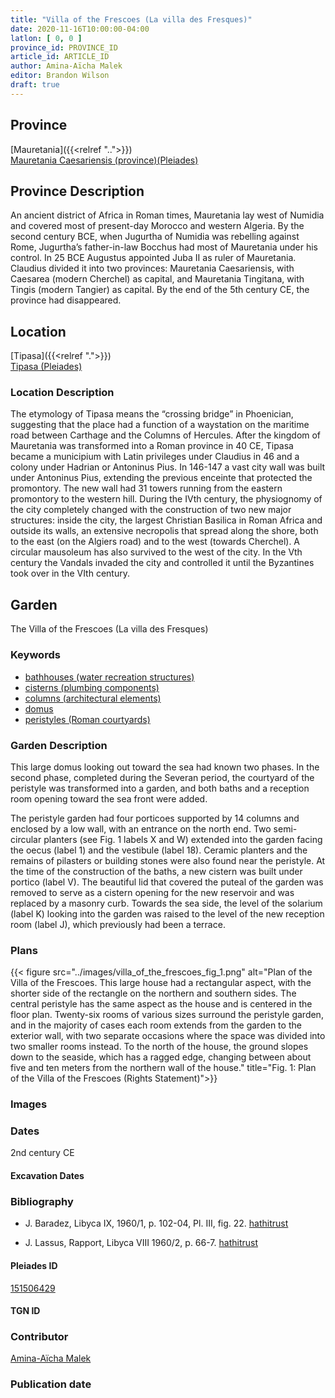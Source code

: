 ```yaml
---
title: "Villa of the Frescoes (La villa des Fresques)"
date: 2020-11-16T10:00:00-04:00
latlon: [ 0, 0 ]
province_id: PROVINCE_ID
article_id: ARTICLE_ID
author: Amina-Aïcha Malek
editor: Brandon Wilson
draft: true
---
```


## Province

[Mauretania]({{<relref "..">}}) \
[Mauretania Caesariensis (province)(Pleiades)](https://pleiades.stoa.org/places/981532)

## Province Description

An ancient district of Africa in Roman times, Mauretania lay west of Numidia and covered most of present-day Morocco and western Algeria. By the second century BCE, when Jugurtha of Numidia was rebelling against Rome, Jugurtha’s father-in-law Bocchus had most of Mauretania under his control. In 25 BCE Augustus appointed Juba II as ruler of Mauretania. Claudius divided it into two provinces: Mauretania Caesariensis, with Caesarea (modern Cherchel) as capital, and Mauretania Tingitana, with Tingis (modern Tangier) as capital. By the end of the 5th century CE, the province had disappeared.

## Location

[Tipasa]({{<relref ".">}}) \
[Tipasa (Pleiades)](https://pleiades.stoa.org/places/295363)

### Location Description

The etymology of Tipasa means the “crossing bridge” in Phoenician, suggesting that the place had a function of a waystation on the maritime road between Carthage and the Columns of Hercules. After the kingdom of Mauretania was transformed into a Roman province in 40 CE, Tipasa became a municipium with Latin privileges under Claudius in 46 and a colony under Hadrian or Antoninus Pius. In 146-147 a vast city wall was built under Antoninus Pius, extending the previous enceinte that protected the promontory. The new wall had 31 towers running from the eastern promontory to the western hill. During the IVth century, the physiognomy of the city completely changed with the construction of two new major structures: inside the city, the largest Christian Basilica in Roman Africa and outside its walls, an extensive necropolis that spread along the shore, both to the east (on the Algiers road) and to the west (towards Cherchel). A circular mausoleum has also survived to the west of the city. In the Vth century the Vandals invaded the city and controlled it until the Byzantines took over in the VIth century.   

<!--## Sublocation-->

<!--### Sublocation Description-->

## Garden

The Villa of the Frescoes (La villa des Fresques)

### Keywords

- [bathhouses (water recreation structures)](http://vocab.getty.edu/page/aat/300007347)
- [cisterns (plumbing components)](http://vocab.getty.edu/page/aat/300052558)
- [columns (architectural elements)](http://vocab.getty.edu/page/aat/300001571)
- [domus](http://vocab.getty.edu/page/aat/300005506)
- [peristyles (Roman courtyards)](http://vocab.getty.edu/page/aat/300004029)

### Garden Description

This large domus looking out toward the sea had known two phases. In the second phase, completed during the Severan period, the courtyard of the peristyle was transformed into a garden, and both baths and a reception room opening toward the sea front were added.

The peristyle garden had four porticoes supported by 14 columns and enclosed by a low wall, with an entrance on the north end. Two semi-circular planters (see Fig. 1 labels X and W) extended into the garden facing the oecus (label 1) and the vestibule (label 18). Ceramic planters and the remains of pilasters or building stones were also found near the peristyle. At the time of the construction of the baths, a new cistern was built under portico (label V).  The beautiful lid that covered the puteal of the garden was removed to serve as a cistern opening for the new reservoir and was replaced by a masonry curb.  Towards the sea side, the level of the solarium (label K) looking into the garden was raised to the level of the new reception room (label J), which previously had been a terrace.

### Plans

{{< figure src="../images/villa_of_the_frescoes_fig_1.png" alt="Plan of the Villa of the Frescoes. This large house had a rectangular aspect, with the shorter side of the rectangle on the northern and southern sides. The central peristyle has the same aspect as the house and is centered in the floor plan. Twenty-six rooms of various sizes surround the peristyle garden, and in the majority of cases each room extends from the garden to the exterior wall, with two separate occasions where the space was divided into two smaller rooms instead. To the north of the house, the ground slopes down to the seaside, which has a ragged edge, changing between about five and ten meters from the northern wall of the house." title="Fig. 1: Plan of the Villa of the Frescoes (Rights Statement)">}}

### Images

### Dates

2nd century CE

#### Excavation Dates

### Bibliography

* J. Baradez,  Libyca IX, 1960/1, p. 102-04, Pl. III, fig. 22. [hathitrust](https://catalog.hathitrust.org/Record/008568139)

* J. Lassus, Rapport, Libyca VIII 1960/2, p. 66-7. [hathitrust](https://catalog.hathitrust.org/Record/008568139)

#### Pleiades ID

[151506429](https://pleiades.stoa.org/places/151506429)

#### TGN ID

### Contributor

[Amina-Aïcha Malek](http://worldcat.org/identities/lccn-n2012075871/)

### Publication date

<!--07 July 2020-->

<!--### Related articles-->

<!-- Links to other related articles. Leave blank for now -->